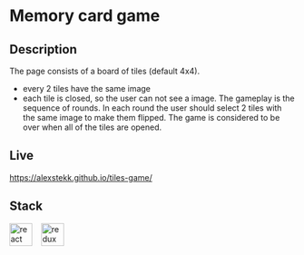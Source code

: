 # Memory card game

## Description 
The page consists of a board of tiles (default 4x4). 
- every 2 tiles have the same image 
- each tile is closed, so the user can not see a image. 
The gameplay is the sequence of rounds. In each round the user should select 2 tiles with the same image to make them flipped. The game is considered to be over when all of the tiles are opened.

## Live
https://alexstekk.github.io/tiles-game/
## Stack
<p>
<img src="https://img.shields.io/badge/React-61DAFB?logo=react&logoColor=black&style=for-the-badge" height="40" alt="react logo"  />  <img width="12" /><img src="https://img.shields.io/badge/Redux-764ABC?logo=redux&logoColor=white&style=for-the-badge" height="40" alt="redux logo"  />
</p>

